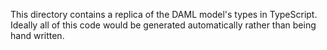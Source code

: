 This directory contains a replica of the DAML model's types in TypeScript.
Ideally all of this code would be generated automatically rather than being
hand written.
